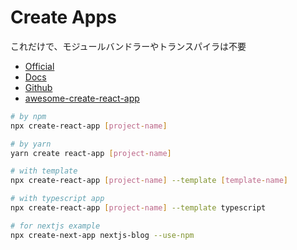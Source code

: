 # Create Apps

これだけで、モジュールバンドラーやトランスパイラは不要

- [Official](https://create-react-app.dev/)
- [Docs](https://create-react-app.dev/docs/getting-started)
- [Github](https://github.com/facebook/create-react-app)
- [awesome-create-react-app](https://github.com/tuchk4/awesome-create-react-app)

```bash
# by npm
npx create-react-app [project-name]

# by yarn
yarn create react-app [project-name]

# with template 
npx create-react-app [project-name] --template [template-name]

# with typescript app
npx create-react-app [project-name] --template typescript

# for nextjs example
npx create-next-app nextjs-blog --use-npm
```
